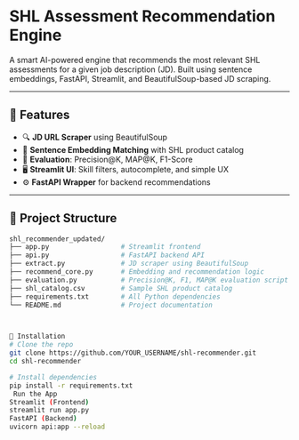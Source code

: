 # SHL Assessment Recommendation Engine

A smart AI-powered engine that recommends the most relevant SHL assessments for a given job description (JD). Built using sentence embeddings, FastAPI, Streamlit, and BeautifulSoup-based JD scraping.

---

## 🚀 Features

- 🔍 **JD URL Scraper** using BeautifulSoup
- 🧠 **Sentence Embedding Matching** with SHL product catalog
- 🧪 **Evaluation**: Precision@K, MAP@K, F1-Score
- 🖥️ **Streamlit UI**: Skill filters, autocomplete, and simple UX
- ⚙️ **FastAPI Wrapper** for backend recommendations

---

## 📁 Project Structure

```bash
shl_recommender_updated/
├── app.py                  # Streamlit frontend
├── api.py                  # FastAPI backend API
├── extract.py              # JD scraper using BeautifulSoup
├── recommend_core.py       # Embedding and recommendation logic
├── evaluation.py           # Precision@K, F1, MAP@K evaluation script
├── shl_catalog.csv         # Sample SHL product catalog
├── requirements.txt        # All Python dependencies
└── README.md               # Project documentation



🧰 Installation
# Clone the repo
git clone https://github.com/YOUR_USERNAME/shl-recommender.git
cd shl-recommender

# Install dependencies
pip install -r requirements.txt
 Run the App
Streamlit (Frontend)
streamlit run app.py
FastAPI (Backend)
uvicorn api:app --reload
